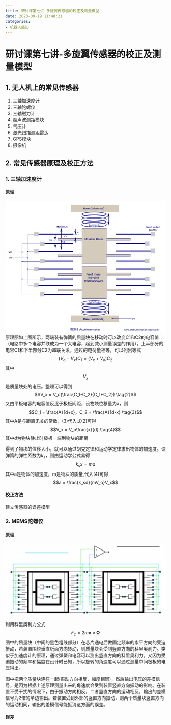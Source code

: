 ```yaml
---
title: 研讨课第七讲-多旋翼传感器的校正及测量模型
date: 2023-09-19 11:48:21
categories:
- 机器人感知
---
```


# 研讨课第七讲-多旋翼传感器的校正及测量模型

## 1. 无人机上的常见传感器
1. 三轴加速度计
2. 三轴陀螺仪
3. 三轴磁力计
4. 超声波测距模块
5. 气压计
6. 激光扫描测距雷达
7. GPS模块
8. 摄像机

## 2. 常见传感器原理及校正方法

### 1. 三轴加速度计
#### 原理
![](https://raw.githubusercontent.com/Kiligku/images/master/MEMS-Accelerometer.jpg)
原理图如上图所示，两端装有弹簧的质量块在移动时可以改变C1和C2的电容值（电路中多个电容并联成为一个大电容，起到减小测量误差的作用）。上半部分的电容C1和下半部分C2为串联关系，通过的电荷量相等，可以列出等式
$$(V_o-V_x)C_1 = (V_x+V_o)C_2 \tag{1}$$
其中$$V_x$$是质量块处的电压。整理可以得到
$$V_x = V_o(\frac{C_1-C_2}{C_1+C_2}) \tag{2}$$
又由平板电容的电容值反比于极板间距，设物块位移量为$x$，则
$$C_1 = \frac{A}{d+x}，C_2 = \frac{A}{d-x} \tag{3}$$
其中A是与距离无关的常数，(3)代入式(2)可得
$$V_x = V_o\frac{x}{d} \tag{4}$$
其中$d$为物块静止时极板一端到物块的距离

得到了物块的位移大小，就可以通过胡克定律和运动学定律求出物体的加速度。设弹簧的弹性系数为$k_s$，则由运动学公式易得
$$k_sx = ma \tag{5}$$
其中a是物体的加速度，m是物块的质量,代入(4)可得
$$a = \frac{k_sd}{mV_o}V_x$$

#### 校正方法
建立传感器的误差模型



### 2. MEMS陀螺仪

#### 原理
![](https://raw.githubusercontent.com/Kiligku/images/master/Gyroscope.png)

利用科里奥利力公式
$$F_c = 2m\pmb{v}\times \pmb{\Omega}$$
图中的质量块（中间的黑色粗线部分）在芯片通电后做固定频率的水平方向的受迫振动，若装置围绕垂直纸面方向转动，则质量块会受到竖直方向的科里奥利力。类似于加速度计的原理，通过弹簧和电容可以测出竖直方向的科里奥利力。又因为受迫振动的频率和幅度在设计时已知，所以旋转的角速度可以通过测量中间极板的电压得出。

图中把两个质量块连在一起(振动方向相反，幅度相同)，然后输出电压的差模信号，是因为根据上述原理测量出来的角速度会受到装置竖直方向振动的影响。在装置不受干扰的情况下，由于振动方向相反，二者竖直方向的运动相反，输出的差模信号为2倍的单边输出。若装置受到外部的竖直方向振动，则两个质量块竖直方向的运动相同，输出的差模信号能抵消这方面的误差。

#### 误差

